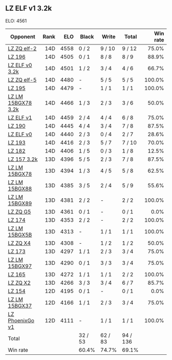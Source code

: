 ## LZ ELF v1 3.2k ##

ELO: 4561

Opponent | Rank | ELO | Black | Write | Total | Win rate
---------|-----:|----:|-------|-------|-------|-------:
[LZ ZQ elf-2](LZ%20ZQ%20elf-2.md) | 14D | 4558 | 0 / 2 | 9 / 10 | 9 / 12 | 75.0%
[LZ 196](LZ%20196.md) | 14D | 4505 | 0 / 1 | 8 / 8 | 8 / 9 | 88.9%
[LZ ELF v0 3.2k](LZ%20ELF%20v0%203.2k.md) | 14D | 4501 | 1 / 2 | 3 / 4 | 4 / 6 | 66.7%
[LZ ZQ elf-5](LZ%20ZQ%20elf-5.md) | 14D | 4480 | - | 5 / 5 | 5 / 5 | 100.0%
[LZ 195](LZ%20195.md) | 14D | 4479 | - | 1 / 1 | 1 / 1 | 100.0%
[LZ LM 15BGX78 3.2k](LZ%20LM%2015BGX78%203.2k.md) | 14D | 4466 | 1 / 3 | 2 / 3 | 3 / 6 | 50.0%
[LZ ELF v1](LZ%20ELF%20v1.md) | 14D | 4459 | 2 / 4 | 4 / 4 | 6 / 8 | 75.0%
[LZ 190](LZ%20190.md) | 14D | 4445 | 4 / 4 | 3 / 4 | 7 / 8 | 87.5%
[LZ ELF v0](LZ%20ELF%20v0.md) | 14D | 4440 | 2 / 3 | 0 / 4 | 2 / 7 | 28.6%
[LZ 193](LZ%20193.md) | 14D | 4416 | 2 / 3 | 5 / 7 | 7 / 10 | 70.0%
[LZ 182](LZ%20182.md) | 14D | 4406 | 1 / 5 | 0 / 3 | 1 / 8 | 12.5%
[LZ 157 3.2k](LZ%20157%203.2k.md) | 13D | 4396 | 5 / 5 | 2 / 3 | 7 / 8 | 87.5%
[LZ LM 15BGX78](LZ%20LM%2015BGX78.md) | 13D | 4394 | 1 / 3 | 4 / 5 | 5 / 8 | 62.5%
[LZ LM 15BGX88](LZ%20LM%2015BGX88.md) | 13D | 4385 | 3 / 5 | 2 / 4 | 5 / 9 | 55.6%
[LZ LM 15BGX89](LZ%20LM%2015BGX89.md) | 13D | 4381 | 2 / 2 | - | 2 / 2 | 100.0%
[LZ ZQ G5](LZ%20ZQ%20G5.md) | 13D | 4361 | 0 / 1 | - | 0 / 1 | 0.0%
[LZ 174](LZ%20174.md) | 13D | 4353 | 2 / 2 | - | 2 / 2 | 100.0%
[LZ LM 15BGX5B](LZ%20LM%2015BGX5B.md) | 13D | 4313 | - | 1 / 1 | 1 / 1 | 100.0%
[LZ ZQ X4](LZ%20ZQ%20X4.md) | 13D | 4308 | - | 1 / 2 | 1 / 2 | 50.0%
[LZ 173](LZ%20173.md) | 13D | 4297 | 1 / 1 | 2 / 3 | 3 / 4 | 75.0%
[LZ LM 15BGX97](LZ%20LM%2015BGX97.md) | 13D | 4290 | 0 / 1 | 3 / 3 | 3 / 4 | 75.0%
[LZ 165](LZ%20165.md) | 13D | 4272 | 1 / 1 | 1 / 1 | 2 / 2 | 100.0%
[LZ ZQ X2](LZ%20ZQ%20X2.md) | 13D | 4266 | 3 / 3 | 3 / 4 | 6 / 7 | 85.7%
[LZ 154](LZ%20154.md) | 12D | 4195 | 0 / 1 | - | 0 / 1 | 0.0%
[LZ LM 15BGX37](LZ%20LM%2015BGX37.md) | 12D | 4166 | 1 / 1 | 2 / 3 | 3 / 4 | 75.0%
[LZ PhoenixGo v1](LZ%20PhoenixGo%20v1.md) | 12D | 4111 | - | 1 / 1 | 1 / 1 | 100.0%
Total | | | 32 / 53 | 62 / 83 | 94 / 136 | 
Win rate| | | 60.4% | 74.7% | 69.1% | 
